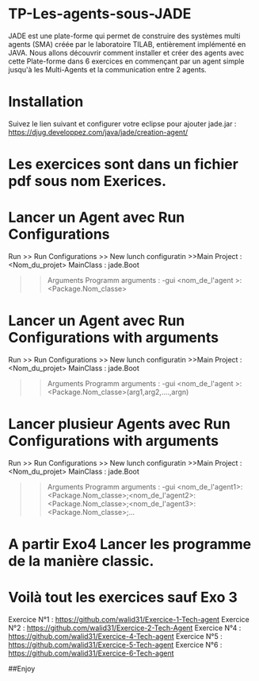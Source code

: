 # TP-Les-agents-sous-JADE
JADE est une plate-forme qui permet de construire des systèmes multi agents (SMA) créée par le laboratoire TILAB, entièrement implémenté en JAVA. Nous allons découvrir comment installer et créer des agents avec cette Plate-forme dans 6 exercices en commençant par un agent simple jusqu'à les Multi-Agents  et la communication entre 2 agents.


# Installation
Suivez le lien suivant et configurer votre eclipse pour ajouter jade.jar : https://djug.developpez.com/java/jade/creation-agent/

# Les exercices sont dans un fichier pdf sous nom Exerices.

# Lancer un Agent avec Run Configurations 
Run >> Run Configurations >> New lunch configuratin >>Main
Project : <Nom_du_projet>
MainClass : jade.Boot

>>Arguments
Programm arguments : -gui <nom_de_l'agent >:<Package.Nom_classe>

# Lancer un Agent avec Run Configurations with arguments
Run >> Run Configurations >> New lunch configuratin >>Main
Project : <Nom_du_projet>
MainClass : jade.Boot

>>Arguments
Programm arguments : -gui <nom_de_l'agent >:<Package.Nom_classe>(arg1,arg2,....,argn)

# Lancer plusieur Agents avec Run Configurations with arguments
Run >> Run Configurations >> New lunch configuratin >>Main
Project : <Nom_du_projet>
MainClass : jade.Boot

>>Arguments
Programm arguments : -gui <nom_de_l'agent1>:<Package.Nom_classe>;<nom_de_l'agent2>:<Package.Nom_classe>;<nom_de_l'agent3>:<Package.Nom_classe>;...

# A partir Exo4 Lancer les programme de la manière classic.

# Voilà tout les exercices sauf Exo 3

Exercice N°1 : https://github.com/walid31/Exercice-1-Tech-agent
Exercice N°2 : https://github.com/walid31/Exercice-2-Tech-Agent
Exercice N°4 : https://github.com/walid31/Exercice-4-Tech-agent
Exercice N°5 : https://github.com/walid31/Exercice-5-Tech-agent
Exercice N°6 : https://github.com/walid31/Exercice-6-Tech-agent

##Enjoy
